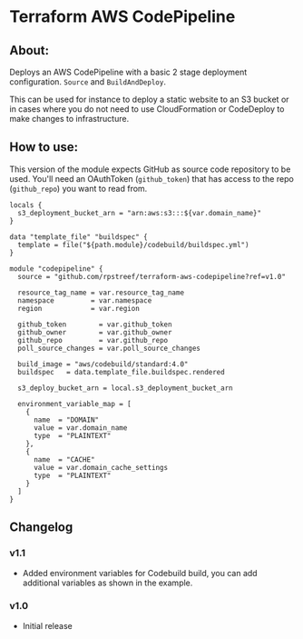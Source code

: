 # Terraform AWS CodePipeline

## About:

Deploys an AWS CodePipeline with a basic 2 stage deployment configuration. ``Source`` and ``BuildAndDeploy``.

This can be used for instance to deploy a static website to an S3 bucket or in cases where you do not need to use CloudFormation or CodeDeploy to make changes to infrastructure.

## How to use:

This version of the module expects GitHub as source code repository to be used. You'll need an OAuthToken (``github_token``)  that has access to the repo (``github_repo``) you want to read from.

```hcl
locals {
  s3_deployment_bucket_arn = "arn:aws:s3:::${var.domain_name}"
}

data "template_file" "buildspec" {
  template = file("${path.module}/codebuild/buildspec.yml")
}

module "codepipeline" {
  source = "github.com/rpstreef/terraform-aws-codepipeline?ref=v1.0"

  resource_tag_name = var.resource_tag_name
  namespace         = var.namespace
  region            = var.region

  github_token        = var.github_token
  github_owner        = var.github_owner
  github_repo         = var.github_repo
  poll_source_changes = var.poll_source_changes

  build_image = "aws/codebuild/standard:4.0"
  buildspec   = data.template_file.buildspec.rendered

  s3_deploy_bucket_arn = local.s3_deployment_bucket_arn

  environment_variable_map = [
    {
      name  = "DOMAIN"
      value = var.domain_name
      type  = "PLAINTEXT"
    },
    {
      name  = "CACHE"
      value = var.domain_cache_settings
      type  = "PLAINTEXT"
    }
  ]
}
```

## Changelog

### v1.1
 - Added environment variables for Codebuild build, you can add additional variables as shown in the example.

### v1.0
 - Initial release